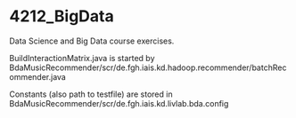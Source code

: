 # 4212_BigData
Data Science and Big Data course exercises.


BuildInteractionMatrix.java is started by BdaMusicRecommender/scr/de.fgh.iais.kd.hadoop.recommender/batchRecommender.java

Constants (also path to testfile) are stored in BdaMusicRecommender/scr/de.fgh.iais.kd.livlab.bda.config
